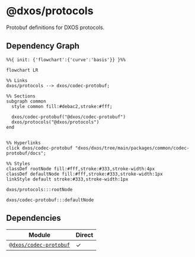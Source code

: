 # @dxos/protocols

Protobuf definitions for DXOS protocols.

## Dependency Graph

```mermaid
%%{ init: {'flowchart':{'curve':'basis'}} }%%

flowchart LR

%% Links
dxos/protocols --> dxos/codec-protobuf;

%% Sections
subgraph common
  style common fill:#debac2,stroke:#fff;

  dxos/codec-protobuf("@dxos/codec-protobuf")
  dxos/protocols("@dxos/protocols")
end


%% Hyperlinks
click dxos/codec-protobuf "dxos/dxos/tree/main/packages/common/codec-protobuf/docs";

%% Styles
classDef rootNode fill:#fff,stroke:#333,stroke-width:4px
classDef defaultNode fill:#fff,stroke:#333,stroke-width:1px
linkStyle default stroke:#333,stroke-width:1px

dxos/protocols:::rootNode

dxos/codec-protobuf:::defaultNode
```

## Dependencies

| Module | Direct |
|---|---|
| [`@dxos/codec-protobuf`](../../codec-protobuf/docs/README.md) | &check; |
